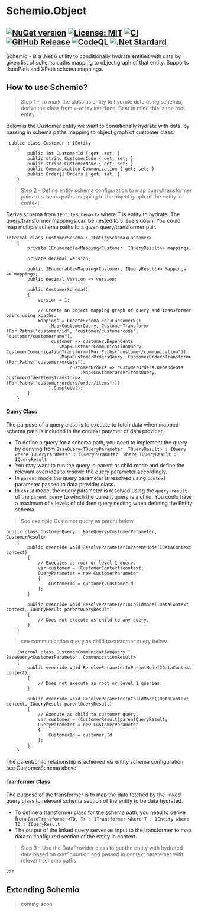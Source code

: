 # Schemio.Object 
[![NuGet version](https://badge.fury.io/nu/Schemio.Object.svg)](https://badge.fury.io/nu/Schemio.Object) [![License: MIT](https://img.shields.io/badge/License-MIT-yellow.svg)](https://github.com/NinjaRocks/Schemio.Object/blob/master/License.md) [![CI](https://github.com/NinjaRocks/Data2Xml/actions/workflows/CI.yml/badge.svg)](https://github.com/NinjaRocks/Data2Xml/actions/workflows/CI.yml) [![GitHub Release](https://img.shields.io/github/v/release/ninjarocks/Data2Xml?logo=github&sort=semver)](https://github.com/ninjarocks/Data2Xml/releases/latest)
[![CodeQL](https://github.com/NinjaRocks/Schemio.Object/actions/workflows/CodeQL.yml/badge.svg)](https://github.com/NinjaRocks/Schemio.Object/actions/workflows/CodeQL.yml) [![.Net Stardard](https://img.shields.io/badge/.Net%20Standard-2.1-blue)](https://dotnet.microsoft.com/en-us/download/dotnet/6.0)
--
Schemio - is a .Net 6 utility to conditionally hydrate entities with data by given list of schema paths mapping to object graph of that entity. Supports JsonPath and XPath schema mappings.

## How to use Schemio?
> Step 1 - To mark the class as entity to hydrate data using schemio, derive the class from `IEntity` interface. Bear in mind this is the root entity.

Below is the Customer entity we want to conditionally hydrate with data, by passing in schema paths mapping to object graph of customer class.

```
 public class Customer : IEntity
    {
        public int CustomerId { get; set; }
        public string CustomerCode { get; set; }
        public string CustomerName { get; set; }
        public Communication Communication { get; set; }
        public Order[] Orders { get; set; }
    }
```

> Step 2 - Define entity schema configuration to map query/transformer pairs to schema paths mapping to the object graph of the entity in context. 

Derive schema from `IEntitySchema<T>` where T is entity to hydrate. The query/transformer mappings can be nested to 5 levels down. You could map multiple schema paths to a given query/transformer pair. 


```
internal class CustomerSchema : IEntitySchema<Customer>
    {
        private IEnumerable<Mapping<Customer, IQueryResult>> mappings;

        private decimal version;

        public IEnumerable<Mapping<Customer, IQueryResult>> Mappings => mappings;
        public decimal Version => version;

        public CustomerSchema()
        {
            version = 1;

            // Create an object mapping graph of query and transformer pairs using xpaths.
            mappings = CreateSchema.For<Customer>()
                .Map<CustomerQuery, CustomerTransform>(For.Paths("customer/id", "customer/customercode", "customer/customername"),
                 customer => customer.Dependents
                    .Map<CustomerCommunicationQuery, CustomerCommunicationTransform>(For.Paths("customer/communication"))
                    .Map<CustomerOrdersQuery, CustomerOrdersTransform>(For.Paths("customer/orders"),
                        customerOrders => customerOrders.Dependents
                            .Map<CustomerOrderItemsQuery, CustomerOrderItemsTransform>(For.Paths("customer/orders/order/items")))
                ).Complete();
        }
    }
```

#### Query Class
The purpose of a query class is to execute to fetch data when mapped schema path is included in the context paramer of data provider.
- To define a query for a schema path, you need to implement the query by deriving from  `BaseQuery<TQueryParameter, TQueryResult> : IQuery where TQueryParameter : IQueryParameter  where TQueryResult : IQueryResult` 
- You may want to run the query in parent or child mode and define the relevant overrides to resovle the query parameter accordingly.
- In `parent` mode the query parameter is resolved using `context` parameter passed to data provider class.
- In `child` mode, the query parameter is resolved using the `query result` of the `parent query` to which the current query is a child. You could have a maximum of `5` levels of children query nesting when defining the Entity schema.

> See example Customer query as parent below. 
```
public class CustomerQuery : BaseQuery<CustomerParameter, CustomerResult>
    {
        public override void ResolveParameterInParentMode(IDataContext context)
        {
            // Executes as root or level 1 query.
            var customer = (CustomerContext)context;
            QueryParameter = new CustomerParameter
            {
                CustomerId = customer.CustomerId
            };
        }

        public override void ResolveParameterInChildMode(IDataContext context, IQueryResult parentQueryResult)
        {
            // Does not execute as child to any query.
        }
    }
```
> see communication query as child to customer query below.
```
    internal class CustomerCommunicationQuery : BaseQuery<CustomerParameter, CommunicationResult>
    {
        public override void ResolveParameterInParentMode(IDataContext context)
        {
            // Does not execute as root or level 1 queries.
        }

        public override void ResolveParameterInChildMode(IDataContext context, IQueryResult parentQueryResult)
        {
            // Execute as child to customer query.
            var customer = (CustomerResult)parentQueryResult;
            QueryParameter = new CustomerParameter
            {
                CustomerId = customer.Id
            };
        }
    }
```
The parent/child relationship is achieved via entity schema configuration. see CustomerSchema above.
#### Tranformer Class
The purpose of the transformer is to map the data fetched by the linked query class to relevant schema section of the entity to be data hydrated.
- To define a transformer class for the schema path, you need to derive from `BaseTransformer<TD, T> : ITransformer
        where T : IEntity
        where TD : IQueryResult` 
- The output of the linked query serves as input to the transformer to map data to configured section of the entity in context.

> Step 3 - Use the DataProvider class to get the entity with hydrated data based on configuration and passed in context paratemer with relevant schema paths.
```
var 

```

## Extending Schemio
> coming soon
